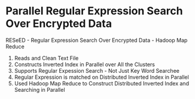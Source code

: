# Parallel Regular Expression Search Over Encrypted Data

RESeED - Regular Expression Search Over Encrypted Data - Hadoop Map Reduce

1. Reads and Clean Text File
2. Constructs Inverted Index in Parallel over All the Clusters
3. Supports Regular Expession Search - Not Just Key Word Searchee
4. Regular Expression is matched on Distributed Inverted Index in Parallel
5. Used Hadoop Map Reduce to Construct Distributed Inverted Index and Searching in Parallel
